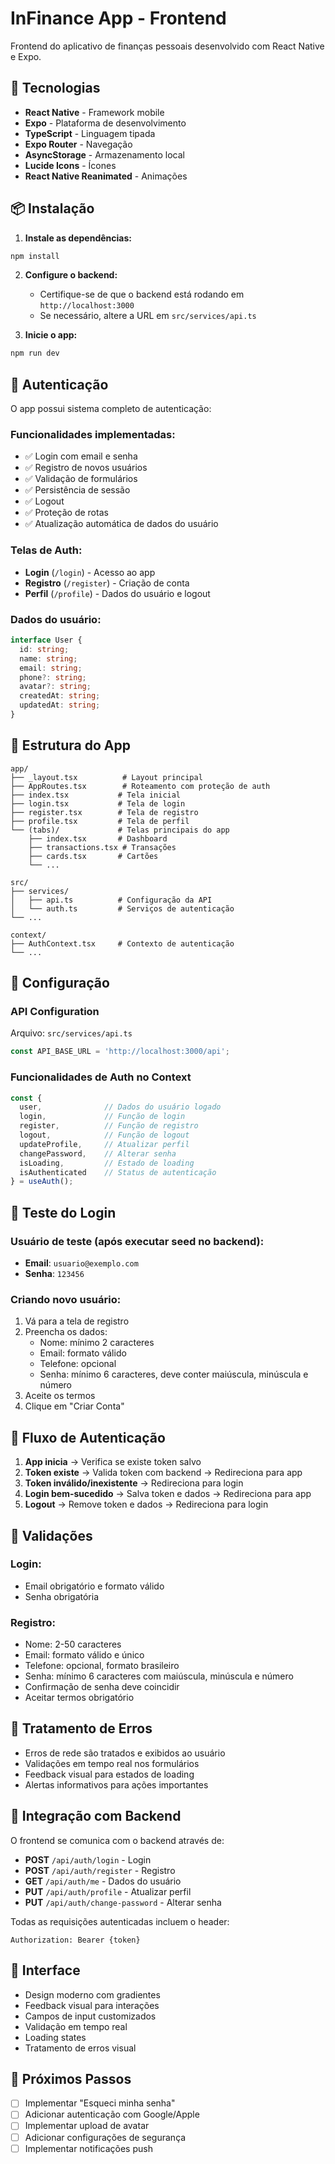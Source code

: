 # InFinance App - Frontend

Frontend do aplicativo de finanças pessoais desenvolvido com React Native e Expo.

## 🚀 Tecnologias

- **React Native** - Framework mobile
- **Expo** - Plataforma de desenvolvimento
- **TypeScript** - Linguagem tipada
- **Expo Router** - Navegação
- **AsyncStorage** - Armazenamento local
- **Lucide Icons** - Ícones
- **React Native Reanimated** - Animações

## 📦 Instalação

1. **Instale as dependências:**
```bash
npm install
```

2. **Configure o backend:**
   - Certifique-se de que o backend está rodando em `http://localhost:3000`
   - Se necessário, altere a URL em `src/services/api.ts`

3. **Inicie o app:**
```bash
npm run dev
```

## 🔐 Autenticação

O app possui sistema completo de autenticação:

### Funcionalidades implementadas:
- ✅ Login com email e senha
- ✅ Registro de novos usuários
- ✅ Validação de formulários
- ✅ Persistência de sessão
- ✅ Logout
- ✅ Proteção de rotas
- ✅ Atualização automática de dados do usuário

### Telas de Auth:
- **Login** (`/login`) - Acesso ao app
- **Registro** (`/register`) - Criação de conta
- **Perfil** (`/profile`) - Dados do usuário e logout

### Dados do usuário:
```typescript
interface User {
  id: string;
  name: string;
  email: string;
  phone?: string;
  avatar?: string;
  createdAt: string;
  updatedAt: string;
}
```

## 📱 Estrutura do App

```
app/
├── _layout.tsx          # Layout principal
├── AppRoutes.tsx        # Roteamento com proteção de auth
├── index.tsx           # Tela inicial
├── login.tsx           # Tela de login
├── register.tsx        # Tela de registro
├── profile.tsx         # Tela de perfil
└── (tabs)/             # Telas principais do app
    ├── index.tsx       # Dashboard
    ├── transactions.tsx # Transações
    ├── cards.tsx       # Cartões
    └── ...

src/
├── services/
│   ├── api.ts          # Configuração da API
│   └── auth.ts         # Serviços de autenticação
└── ...

context/
├── AuthContext.tsx     # Contexto de autenticação
└── ...
```

## 🔧 Configuração

### API Configuration
Arquivo: `src/services/api.ts`
```typescript
const API_BASE_URL = 'http://localhost:3000/api';
```

### Funcionalidades de Auth no Context

```typescript
const { 
  user,              // Dados do usuário logado
  login,             // Função de login
  register,          // Função de registro
  logout,            // Função de logout
  updateProfile,     // Atualizar perfil
  changePassword,    // Alterar senha
  isLoading,         // Estado de loading
  isAuthenticated    // Status de autenticação
} = useAuth();
```

## 🧪 Teste do Login

### Usuário de teste (após executar seed no backend):
- **Email**: `usuario@exemplo.com`
- **Senha**: `123456`

### Criando novo usuário:
1. Vá para a tela de registro
2. Preencha os dados:
   - Nome: mínimo 2 caracteres
   - Email: formato válido
   - Telefone: opcional
   - Senha: mínimo 6 caracteres, deve conter maiúscula, minúscula e número
3. Aceite os termos
4. Clique em "Criar Conta"

## 🔄 Fluxo de Autenticação

1. **App inicia** → Verifica se existe token salvo
2. **Token existe** → Valida token com backend → Redireciona para app
3. **Token inválido/inexistente** → Redireciona para login
4. **Login bem-sucedido** → Salva token e dados → Redireciona para app
5. **Logout** → Remove token e dados → Redireciona para login

## 📝 Validações

### Login:
- Email obrigatório e formato válido
- Senha obrigatória

### Registro:
- Nome: 2-50 caracteres
- Email: formato válido e único
- Telefone: opcional, formato brasileiro
- Senha: mínimo 6 caracteres com maiúscula, minúscula e número
- Confirmação de senha deve coincidir
- Aceitar termos obrigatório

## 🚨 Tratamento de Erros

- Erros de rede são tratados e exibidos ao usuário
- Validações em tempo real nos formulários
- Feedback visual para estados de loading
- Alertas informativos para ações importantes

## 🔗 Integração com Backend

O frontend se comunica com o backend através de:

- **POST** `/api/auth/login` - Login
- **POST** `/api/auth/register` - Registro
- **GET** `/api/auth/me` - Dados do usuário
- **PUT** `/api/auth/profile` - Atualizar perfil
- **PUT** `/api/auth/change-password` - Alterar senha

Todas as requisições autenticadas incluem o header:
```
Authorization: Bearer {token}
```

## 🎨 Interface

- Design moderno com gradientes
- Feedback visual para interações
- Campos de input customizados
- Validação em tempo real
- Loading states
- Tratamento de erros visual

## 🚀 Próximos Passos

- [ ] Implementar "Esqueci minha senha"
- [ ] Adicionar autenticação com Google/Apple
- [ ] Implementar upload de avatar
- [ ] Adicionar configurações de segurança
- [ ] Implementar notificações push
